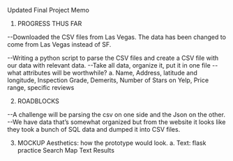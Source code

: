 Updated Final Project Memo

1)	PROGRESS THUS FAR

--Downloaded the CSV files from Las Vegas. The data has been changed to come from Las Vegas instead of SF. 

--Writing a python script to parse the CSV files and create a CSV file with our data with relevant data. 
--Take all data, organize it, put it in one file
--what attributes will be worthwhile?
a.	Name, Address, latitude and longitude, Inspection Grade, Demerits, Number of Stars on Yelp, Price range, specific reviews

2) ROADBLOCKS 

--A challenge will be parsing the csv on one side and the Json on the other. 
--We have data that’s somewhat organized but from the website it looks like they took a bunch of SQL data and dumped it into CSV files. 


3)	MOCKUP 
Aesthetics: how the prototype would look. 
a.	Text: flask practice
Search   Map
Text Results
